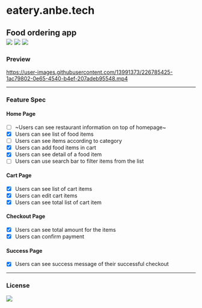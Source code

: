 # eatery.anbe.tech

Food ordering app 
<br>
<img src="https://img.shields.io/cocoapods/p/ios" />
<img src="https://img.shields.io/github/last-commit/bijaykumarpun/eatery.anbe.tech"/>
<img src="https://img.shields.io/github/license/bijaykumarpun/eatery.anbe.tech"/>
<br>
---


###  Preview

https://user-images.githubusercontent.com/13991373/226785425-1ac79802-0e65-4540-b4ef-207adeb95548.mp4

---
### Feature Spec


#### Home Page

- [ ] ~Users can see restaurant information on top of homepage~
- [x] Users can see list of food items
- [ ] Users can see items according to category
- [x] Users can add food items in cart
- [x] Users can see detail of a food item
- [ ] Users can use search bar to filter items from the list

#### Cart Page

- [x] Users can see list of cart items
- [x] Users can edit cart items
- [x] Users can see total list of cart item

#### Checkout Page
    
- [x] Users can see total amount for the items
- [x] Users can confirm payment
    
#### Success Page
    
- [x] Users can see success message of their successful checkout

---
### License
<img src="https://img.shields.io/github/license/bijaykumarpun/eatery.anbe.tech"/>

